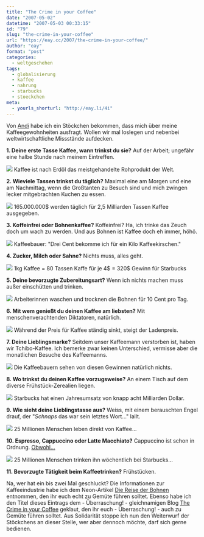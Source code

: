 ```yaml
---
title: "The Crime in your Coffee"
date: "2007-05-02"
datetime: "2007-05-03 00:33:15"
id: "79"
slug: "the-crime-in-your-coffee"
url: "https://eay.cc/2007/the-crime-in-your-coffee/"
author: "eay"
format: "post"
categories:
  - weltgeschehen
tags:
  - globalisierung
  - kaffee
  - nahrung
  - starbucks
  - stoeckchen
meta:
  - yourls_shorturl: "http://eay.li/4i"
---
```


Von [Andi](http://www.andisblog.de/?p=791) habe ich ein Stöckchen bekommen, dass mich über meine Kaffeegewohnheiten ausfragt. Wollen wir mal loslegen und nebenbei weltwirtschaftliche Missstände aufdecken.

**1\. Deine erste Tasse Kaffee, wann trinkst du sie?** Auf der Arbeit; ungefähr eine halbe Stunde nach meinem Eintreffen.

 ![](/uploads/2007/kb1.gif) Kaffee ist nach Erdöl das meistgehandelte Rohprodukt der Welt.

**2\. Wieviele Tassen trinkst du täglich?** Maximal eine am Morgen und eine am Nachmittag, wenn die Großtanten zu Besuch sind und mich zwingen lecker mitgebrachten Kuchen zu essen.

 ![](/uploads/2007/kb2.gif) 165.000.000$ werden täglich für 2,5 Milliarden Tassen Kaffee ausgegeben.

**3\. Koffeinfrei oder Bohnenkaffee?** Koffeinfrei? Ha, ich trinke das Zeuch doch um wach zu werden. Und aus Bohnen ist Kaffee doch eh immer, höhö.

 ![](/uploads/2007/kb1.gif) Kaffeebauer: "Drei Cent bekomme ich für ein Kilo Kaffeekirschen."

**4\. Zucker, Milch oder Sahne?** Nichts muss, alles geht.

 ![](/uploads/2007/kb2.gif) 1kg Kaffee = 80 Tassen Kaffe für je 4$ = 320$ Gewinn für Starbucks

**5\. Deine bevorzugte Zubereitungsart?** Wenn ich nichts machen muss außer einschütten und trinken.

 ![](/uploads/2007/kb1.gif) Arbeiterinnen waschen und trocknen die Bohnen für 10 Cent pro Tag.

**6\. Mit wem genießt du deinen Kaffee am liebsten?** Mit menschenverachtenden Diktatoren, natürlich.

 ![](/uploads/2007/kb2.gif) Während der Preis für Kaffee ständig sinkt, steigt der Ladenpreis.

**7\. Deine Lieblingsmarke?** Seitdem unser Kaffeemann verstorben ist, haben wir Tchibo-Kaffee. Ich bemerke zwar keinen Unterschied, vermisse aber die monatlichen Besuche des Kaffeemanns.

 ![](/uploads/2007/kb1.gif) Die Kaffeebauern sehen von diesen Gewinnen natürlich nichts.

**8\. Wo trinkst du deinen Kaffee vorzugsweise?** An einem Tisch auf dem diverse Frühstück-Zerealien liegen.

 ![](/uploads/2007/kb2.gif) Starbucks hat einen Jahresumsatz von knapp acht Milliarden Dollar.

**9\. Wie sieht deine Lieblingstasse aus?** Weiss, mit einem berauschten Engel drauf, der "_Schnaps_ das war sein letztes Wort..." lallt.

 ![](/uploads/2007/kb1.gif) 25 Millionen Menschen leben direkt von Kaffee...

**10\. Espresso, Cappuccino oder Latte Macchiato?** Cappuccino ist schon in Ordnung. [Obwohl...](http://www.lyricsonline.de/lyrics/C/Cappuccino/index.php)

 ![](/uploads/2007/kb2.gif) 25 Millionen Menschen trinken ihn wöchentlich bei Starbucks...

**11\. Bevorzugte Tätigkeit beim Kaffeetrinken?** Frühstücken.

Na, wer hat ein bis zwei Mal geschluckt? Die Informationen zur Kaffeeindustrie habe ich dem Neon-Artikel [Die Reise der Bohnen](http://www.neon.de/kat/sehen/wirtschaft/177037.html) entnommen, den ihr euch echt zu Gemüte führen solltet. Ebenso habe ich den Titel dieses Eintrags dem - Überraschung! - gleichnamigen Blog [The Crime in your Coffee](http://the-crime-in-your-coffee.anagkh.net/) geklaut, den ihr euch - Überraschung! - auch zu Gemüte führen solltet. Aus Solidarität stoppe ich nun den Weiterwurf der Stöckchens an dieser Stelle, wer aber dennoch möchte, darf sich gerne bedienen.
